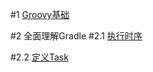 #1 [Groovy基础](http://mp.weixin.qq.com/s?__biz=MzIwMTAzMTMxMg==&mid=2649492338&idx=1&sn=49cb619fb057720db505b7c3b8f894e8&chksm=8eec808db99b099b6b0bc5e983fc10df48a085a78ca935593737ec9d76b373188e20cf1042d9&mpshare=1&scene=23&srcid=0102bhL2L65FUooI49vsTW7v#rd)

#2 全面理解Gradle
#2.1 [执行时序](http://mp.weixin.qq.com/s?__biz=MzIwMTAzMTMxMg==&mid=2649492434&idx=1&sn=b0a678642e53e8547639771b0385905b&chksm=8eec802db99b093bae655cfb86305d3b0f710858af35d66eeab03acc61f3122eb6a64f27ee1e&mpshare=1&scene=23&srcid=0102xcR6Znwd3QYvwpUISMQq#rd)

#2.2 [定义Task](http://mp.weixin.qq.com/s?__biz=MzIwMTAzMTMxMg==&mid=2649492459&idx=1&sn=3bb4a995029ae0840b2b105e9a08b494&chksm=8eec8014b99b0902b43a8a8482b7d767e85ea522c2cd3d8d6dfbf006844717a39d29956346b4&mpshare=1&scene=23&srcid=0102AmN44g1lg0NaeWHbRna7#rd)